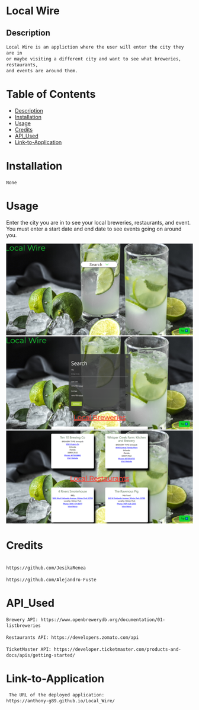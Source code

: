 # Local Wire


## Description 

```
Local Wire is an appliction where the user will enter the city they are in 
or maybe visiting a different city and want to see what breweries, restaurants, 
and events are around them.
```


# Table of Contents 

* [Description](#Description)
* [Installation](#Installation)
* [Usage](#Usage)
* [Credits](#Credits)
* [API_Used](#API_Used)
* [Link-to-Application](#Link-to-Application)



# Installation
```
None
```


# Usage

Enter the city you are in to see your local breweries, restaurants, and event. You must enter a start date and end date to see events going on around you.


![Home](/assets/images/Local-wire-home.png)
![Search](/assets/images/Local-wire-searchForm.png)
![Results](/assets/images/Local-wire-results.png)


# Credits

```

https://github.com/JesikaRenea

https://github.com/Alejandro-Fuste

```

# API_Used
```
Brewery API: https://www.openbrewerydb.org/documentation/01-listbreweries

Restaurants API: https://developers.zomato.com/api

TicketMaster API: https://developer.ticketmaster.com/products-and-docs/apis/getting-started/

```

# Link-to-Application
```
 The URL of the deployed application:
https://anthony-g89.github.io/Local_Wire/

```














